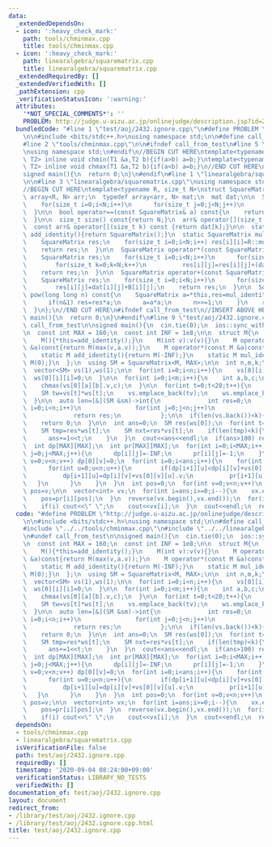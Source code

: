 ```yaml
---
data:
  _extendedDependsOn:
  - icon: ':heavy_check_mark:'
    path: tools/chminmax.cpp
    title: tools/chminmax.cpp
  - icon: ':heavy_check_mark:'
    path: linearalgebra/squarematrix.cpp
    title: linearalgebra/squarematrix.cpp
  _extendedRequiredBy: []
  _extendedVerifiedWith: []
  _pathExtension: cpp
  _verificationStatusIcon: ':warning:'
  attributes:
    '*NOT_SPECIAL_COMMENTS*': ''
    PROBLEM: http://judge.u-aizu.ac.jp/onlinejudge/description.jsp?id=2432
  bundledCode: "#line 1 \"test/aoj/2432.ignore.cpp\"\n#define PROBLEM \"http://judge.u-aizu.ac.jp/onlinejudge/description.jsp?id=2432\"\
    \n\n#include <bits/stdc++.h>\nusing namespace std;\n\n#define call_from_test\n\
    #line 2 \"tools/chminmax.cpp\"\n\n#ifndef call_from_test\n#line 5 \"tools/chminmax.cpp\"\
    \nusing namespace std;\n#endif\n//BEGIN CUT HERE\ntemplate<typename T1,typename\
    \ T2> inline void chmin(T1 &a,T2 b){if(a>b) a=b;}\ntemplate<typename T1,typename\
    \ T2> inline void chmax(T1 &a,T2 b){if(a<b) a=b;}\n//END CUT HERE\n#ifndef call_from_test\n\
    signed main(){\n  return 0;\n}\n#endif\n#line 1 \"linearalgebra/squarematrix.cpp\"\
    \n\n#line 3 \"linearalgebra/squarematrix.cpp\"\nusing namespace std;\n#endif\n\
    //BEGIN CUT HERE\ntemplate<typename R, size_t N>\nstruct SquareMatrix{\n  typedef\
    \ array<R, N> arr;\n  typedef array<arr, N> mat;\n  mat dat;\n\n  SquareMatrix(){\n\
    \    for(size_t i=0;i<N;i++)\n      for(size_t j=0;j<N;j++)\n        dat[i][j]=R::add_identity();\n\
    \  }\n\n  bool operator==(const SquareMatrix& a) const{\n    return dat==a.dat;\n\
    \  }\n\n  size_t size() const{return N;}\n  arr& operator[](size_t k){return dat[k];}\n\
    \  const arr& operator[](size_t k) const {return dat[k];}\n\n  static SquareMatrix\
    \ add_identity(){return SquareMatrix();}\n  static SquareMatrix mul_identity(){\n\
    \    SquareMatrix res;\n    for(size_t i=0;i<N;i++) res[i][i]=R::mul_identity();\n\
    \    return res;\n  }\n\n  SquareMatrix operator*(const SquareMatrix &B) const{\n\
    \    SquareMatrix res;\n    for(size_t i=0;i<N;i++)\n      for(size_t j=0;j<N;j++)\n\
    \        for(size_t k=0;k<N;k++)\n          res[i][j]=res[i][j]+(dat[i][k]*B[k][j]);\n\
    \    return res;\n  }\n\n  SquareMatrix operator+(const SquareMatrix &B) const{\n\
    \    SquareMatrix res;\n    for(size_t i=0;i<N;i++)\n      for(size_t j=0;j<N;j++)\n\
    \        res[i][j]=dat[i][j]+B[i][j];\n    return res;\n  }\n\n  SquareMatrix\
    \ pow(long long n) const{\n    SquareMatrix a=*this,res=mul_identity();\n    while(n){\n\
    \      if(n&1) res=res*a;\n      a=a*a;\n      n>>=1;\n    }\n    return res;\n\
    \  }\n};\n//END CUT HERE\n#ifndef call_from_test\n//INSERT ABOVE HERE\nsigned\
    \ main(){\n  return 0;\n}\n#endif\n#line 9 \"test/aoj/2432.ignore.cpp\"\n#undef\
    \ call_from_test\n\nsigned main(){\n  cin.tie(0);\n  ios::sync_with_stdio(0);\n\
    \n  const int MAX = 160;\n  const int INF = 1e8;\n\n  struct M{\n    int v;\n\
    \    M(){*this=add_identity();}\n    M(int v):v(v){}\n    M operator+(const M\
    \ &a)const{return M(max(v,a.v));}\n    M operator*(const M &a)const{return M(v+a.v);}\n\
    \    static M add_identity(){return M(-INF);}\n    static M mul_identity(){return\
    \ M(0);}\n  };\n  using SM = SquareMatrix<M, MAX>;\n\n  int n,m,k;\n  cin>>n>>m>>k;\n\
    \  vector<SM> vs(1),ws(1);\n\n  for(int i=0;i<n;i++){\n    vs[0][i][i]=0;\n  \
    \  ws[0][i][i]=0;\n  }\n\n  for(int i=0;i<m;i++){\n    int a,b,c;\n    cin>>a>>b>>c;\n\
    \    chmax(vs[0][a][b].v,c);\n  }\n\n  for(int t=0;t<20;t++){\n    SM tv=vs[t]*vs[t];\n\
    \    SM tw=vs[t]*ws[t];\n    vs.emplace_back(tv);\n    ws.emplace_back(tw);\n\
    \  }\n\n  auto len=[&](SM &sm)->int{\n             int res=0;\n             for(int\
    \ i=0;i<n;i++)\n               for(int j=0;j<n;j++)\n                 chmax(res,sm[i][j].v);\n\
    \             return res;\n           };\n\n  if(len(vs.back())<k){\n    cout<<-1<<endl;\n\
    \    return 0;\n  }\n\n  int ans=0;\n  SM res(ws[0]);\n  for(int t=20;t>=0;t--){\n\
    \    SM tmp=res*ws[t];\n    SM nxt=res*vs[t];\n    if(len(tmp)<k){\n      res.dat=nxt.dat;\n\
    \      ans+=1<<t;\n    }\n  }\n  cout<<ans<<endl;\n  if(ans>100) return 0;\n\n\
    \  int dp[MAX][MAX];\n  int pr[MAX][MAX];\n  for(int i=0;i<MAX;i++){\n    for(int\
    \ j=0;j<MAX;j++){\n      dp[i][j]=-INF;\n      pr[i][j]=-1;\n    }\n  }\n  for(int\
    \ v=0;v<n;v++) dp[0][v]=0;\n  for(int i=0;i<ans;i++){\n    for(int v=0;v<n;v++){\n\
    \      for(int u=0;u<n;u++){\n        if(dp[i+1][u]<dp[i][v]+vs[0][v][u].v){\n\
    \          dp[i+1][u]=dp[i][v]+vs[0][v][u].v;\n          pr[i+1][u]=v;\n     \
    \   }\n      }\n    }\n  }\n  int pos=0;\n  for(int v=0;v<n;v++)\n    if(dp[ans][v]>dp[ans][pos])\
    \ pos=v;\n\n  vector<int> vx;\n  for(int i=ans;i>=0;i--){\n    vx.emplace_back(pos);\n\
    \    pos=pr[i][pos];\n  }\n  reverse(vx.begin(),vx.end());\n  for(int i=0;i<=ans;i++){\n\
    \    if(i) cout<<\" \";\n    cout<<vx[i];\n  }\n  cout<<endl;\n  return 0;\n}\n"
  code: "#define PROBLEM \"http://judge.u-aizu.ac.jp/onlinejudge/description.jsp?id=2432\"\
    \n\n#include <bits/stdc++.h>\nusing namespace std;\n\n#define call_from_test\n\
    #include \"../../tools/chminmax.cpp\"\n#include \"../../linearalgebra/squarematrix.cpp\"\
    \n#undef call_from_test\n\nsigned main(){\n  cin.tie(0);\n  ios::sync_with_stdio(0);\n\
    \n  const int MAX = 160;\n  const int INF = 1e8;\n\n  struct M{\n    int v;\n\
    \    M(){*this=add_identity();}\n    M(int v):v(v){}\n    M operator+(const M\
    \ &a)const{return M(max(v,a.v));}\n    M operator*(const M &a)const{return M(v+a.v);}\n\
    \    static M add_identity(){return M(-INF);}\n    static M mul_identity(){return\
    \ M(0);}\n  };\n  using SM = SquareMatrix<M, MAX>;\n\n  int n,m,k;\n  cin>>n>>m>>k;\n\
    \  vector<SM> vs(1),ws(1);\n\n  for(int i=0;i<n;i++){\n    vs[0][i][i]=0;\n  \
    \  ws[0][i][i]=0;\n  }\n\n  for(int i=0;i<m;i++){\n    int a,b,c;\n    cin>>a>>b>>c;\n\
    \    chmax(vs[0][a][b].v,c);\n  }\n\n  for(int t=0;t<20;t++){\n    SM tv=vs[t]*vs[t];\n\
    \    SM tw=vs[t]*ws[t];\n    vs.emplace_back(tv);\n    ws.emplace_back(tw);\n\
    \  }\n\n  auto len=[&](SM &sm)->int{\n             int res=0;\n             for(int\
    \ i=0;i<n;i++)\n               for(int j=0;j<n;j++)\n                 chmax(res,sm[i][j].v);\n\
    \             return res;\n           };\n\n  if(len(vs.back())<k){\n    cout<<-1<<endl;\n\
    \    return 0;\n  }\n\n  int ans=0;\n  SM res(ws[0]);\n  for(int t=20;t>=0;t--){\n\
    \    SM tmp=res*ws[t];\n    SM nxt=res*vs[t];\n    if(len(tmp)<k){\n      res.dat=nxt.dat;\n\
    \      ans+=1<<t;\n    }\n  }\n  cout<<ans<<endl;\n  if(ans>100) return 0;\n\n\
    \  int dp[MAX][MAX];\n  int pr[MAX][MAX];\n  for(int i=0;i<MAX;i++){\n    for(int\
    \ j=0;j<MAX;j++){\n      dp[i][j]=-INF;\n      pr[i][j]=-1;\n    }\n  }\n  for(int\
    \ v=0;v<n;v++) dp[0][v]=0;\n  for(int i=0;i<ans;i++){\n    for(int v=0;v<n;v++){\n\
    \      for(int u=0;u<n;u++){\n        if(dp[i+1][u]<dp[i][v]+vs[0][v][u].v){\n\
    \          dp[i+1][u]=dp[i][v]+vs[0][v][u].v;\n          pr[i+1][u]=v;\n     \
    \   }\n      }\n    }\n  }\n  int pos=0;\n  for(int v=0;v<n;v++)\n    if(dp[ans][v]>dp[ans][pos])\
    \ pos=v;\n\n  vector<int> vx;\n  for(int i=ans;i>=0;i--){\n    vx.emplace_back(pos);\n\
    \    pos=pr[i][pos];\n  }\n  reverse(vx.begin(),vx.end());\n  for(int i=0;i<=ans;i++){\n\
    \    if(i) cout<<\" \";\n    cout<<vx[i];\n  }\n  cout<<endl;\n  return 0;\n}\n"
  dependsOn:
  - tools/chminmax.cpp
  - linearalgebra/squarematrix.cpp
  isVerificationFile: false
  path: test/aoj/2432.ignore.cpp
  requiredBy: []
  timestamp: '2020-09-04 08:24:00+09:00'
  verificationStatus: LIBRARY_NO_TESTS
  verifiedWith: []
documentation_of: test/aoj/2432.ignore.cpp
layout: document
redirect_from:
- /library/test/aoj/2432.ignore.cpp
- /library/test/aoj/2432.ignore.cpp.html
title: test/aoj/2432.ignore.cpp
---
```

